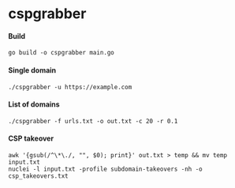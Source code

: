# cspgrabber

#### Build
```
go build -o cspgrabber main.go
```

#### Single domain
```
./cspgrabber -u https://example.com
```

#### List of domains
```
./cspgrabber -f urls.txt -o out.txt -c 20 -r 0.1
```

#### CSP takeover
```
awk '{gsub(/^\*\./, "", $0); print}' out.txt > temp && mv temp input.txt
nuclei -l input.txt -profile subdomain-takeovers -nh -o csp_takeovers.txt
```
